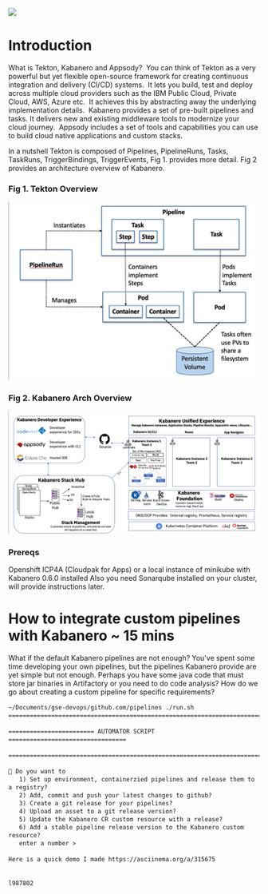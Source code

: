 ![](https://raw.githubusercontent.com/kabanero-io/kabanero-website/master/src/main/content/img/Kabanero_Logo_Hero.png)

# Introduction
What is Tekton, Kabanero and Appsody?  You can think of Tekton as a very powerful but yet flexible open-source framework for creating continuous integration and delivery (CI/CD) systems.  It lets you build, test and deploy across multiple cloud providers such as the IBM Public Cloud, Private Cloud, AWS, Azure etc.  It achieves this by abstracting away the underlying implementation details.  Kabanero provides a set of pre-built pipelines and tasks. It delivers new and existing middleware tools to modernize your cloud journey.  Appsody includes a set of tools and capabilities you can use to build cloud native applications and custom stacks.


In a nutshell Tekton is composed of Pipelines, PipelineRuns, Tasks, TaskRuns, TriggerBindings, TriggerEvents, Fig 1. provides more detail. Fig 2 provides an architecture overview of Kabanero.


### Fig 1. Tekton Overview
![alt tag](img/tekton.png "Tekton") 

### Fig 2. Kabanero Arch Overview
![alt tag](img/kabanero-arch.png "Kabanero") 


### Prereqs
Openshift ICP4A (Cloudpak for Apps) or a local instance of minikube with Kabanero 0.6.0 installed
Also you need Sonarqube installed on your cluster, will provide instructions later.


# How to integrate custom pipelines with Kabanero ~ 15 mins 
What if the default Kabanero pipelines are not enough? You've spent some time developing your own pipelines, but the pipelines Kabanero provide are yet simple but not enough. Perhaps you have some java code that must store jar binaries in Artifactory or you need to do code analysis? How do we go about creating a custom pipeline for specific requirements? 

 ```
 ~/Documents/gse-devops/github.com/pipelines ./run.sh
===========================================================================

======================== AUTOMATOR SCRIPT =================================

===========================================================================

🦄 Do you want to
    1) Set up environment, containerzied pipelines and release them to a registry?
    2) Add, commit and push your latest changes to github?
    3) Create a git release for your pipelines?
    4) Upload an asset to a git release version?
    5) Update the Kabanero CR custom resource with a release?
    6) Add a stable pipeline release version to the Kabanero custom resource?
    enter a number >

Here is a quick demo I made https://asciinema.org/a/315675


l987802
